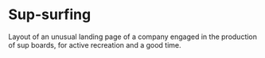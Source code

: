 # Sup-surfing
Layout of an unusual landing page of a company engaged in the production of sup boards, for active recreation and a good time.
